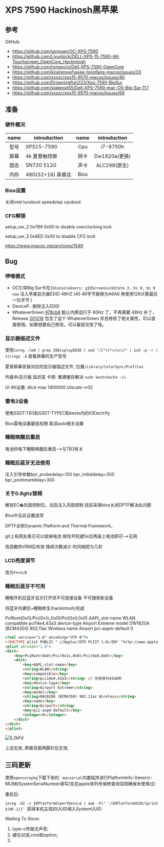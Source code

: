 # XPS 7590 Hackinosh黑苹果

##  参考

GitHub:

- https://github.com/gorquan/OC-XPS-7590
- https://github.com/Liyunlock/DELL-XPS-15-7590-4K-Touchscreen_OpenCore_Hackintosh
- https://github.com/romancin/Dell-XPS-7590-OpenCore
- https://github.com/kirainmoe/hasee-tongfang-macos/issues/33
- https://github.com/xxxzc/xps15-9570-macos/issues/40
- https://github.com/Drowningfish223/Xps-7590-BigSur
- https://github.com/stakeout55/Dell-XPS-7590-mac-OS-Big-Sur-11.1
- https://github.com/xxxzc/xps15-9570-macos/issues/69




## 准备

### 硬件概况

| name | introduction      | name | introduction  |
| :--: | ----------------- | :--: | :-----------: |
| 型号 | XPS15-7590        | Cpu  |   i7-9750h    |
| 屏幕 | 4k 夏普触控屏     | 网卡 | Dw1820a(更换) |
| 固态 | SN720 512G        | 声卡 | ALC298(原生)  |
| 内存 | 48G(32+16) 英睿达 | Bios |               |

### Bios设置

关闭intel turoboot speedstep cpuboot 

### CFG解锁

setup_var_3 0x789 0x00 to disable overclocking lock

setup_var_3 0x6ED 0x00 to disable CFG lock

https://www.imacpc.net/archives/1549



## Bug



### 啰嗦模式



- OC引导Big Sur卡在`IOConsoleUsers: gIOScreenLockState 3, hs 0, bs 0 now` 注入苹果显示器EDID 48HZ (45 46字节替换为A6A6 再使用128计算最后一位字节 )
-  DeviceP.. 删除注入EDID 
  - WhateverGreen [978cb8](https://github.com/acidanthera/WhateverGreen/commit/978cb8c7a744ac189074225fd8eb2f16feb5a4c0) 能让内屏运行于 60Hz 了，不再需要 48Hz 补丁，Release [201218](https://github.com/xxxzc/xps15-9570-macos/releases/tag/201218) 包含了这个 WhateverGreen 并且修改了相关属性，可以直接使用。如果想要自己修改，可以看提交改了啥。

### 显示器描述文件



使用`ioreg -lw0 | grep IODisplayEDID | sed "/[^<]*</s///" | xxd -p -r | strings -6` 查看屏幕的生产型号



夏普屏幕安装对应的显示器描述文件, 位置`/Library/ColorSync/Profiles`

外接4k显示器 延迟高 卡顿: 重建缓存解决 `sudo kextchache -i\`

UI 4K设置: dlcd-max 1400000 UIscale—>02

### 雷电3设备

使用SSDT-TB3和SSDT-TYPEC和kexts内的IOElectrify

Bios雷电设置最低权限 取消auto相关设置



### 睡眠唤醒后重启

电池供电下睡眠唤醒后重启——>与TB3有关



### 睡眠后蓝牙无法使用

注入引导参数bpr_probedelay=100 bpr_initialdelay=300 bpr_postresetdelay=300



### 关于0.8ghz锁频

解锁EC�风扇控制位，动态注入风扇控制
目前采用bios关闭DPTF解决此问题

 Bios中无此设置选项

DPTF全称Dynamic Platform and Thermal Framework，



git上有网友表示可以拔掉电池 按住开机键5s后再装上电池即可——>无用



改造散热VRM后有效 降频次数减少 时间缩短为几秒

### LCD亮度调节

改为`Fn+S/B`



### 睡眠后蓝牙不可用

睡眠开机后蓝牙显示打开但不可连接设备 不可搜索新设备

将蓝牙内建后+睡眠修复(hackintosh)完成

<?xml version="1.0" encoding="UTF-8"?>

<!DOCTYPE plist PUBLIC "-//Apple//DTD PLIST 1.0//EN" "http://www.apple.com/DTDs/PropertyList-1.0.dtd">
<plist version="1.0">
<dict>
	<key>PciRoot(0x0)/Pci(0x1c,0x0)/Pci(0x0,0x0)</key>
	<dict>
		<key>AAPL,slot-name</key>
		<string>WLAN</string>
		<key>compatible</key>
		<string>pci14e4,43a3</string>
		<key>device-type</key>
		<string>Airport Extreme</string>
		<key>model</key>
		<string>DW1820A (BCM4350) 802.11ac Wireless</string>
		<key>name</key>
		<string>Airport</string>
		<key>pci-aspm-default</key>
		<integer>0</integer>
	</dict>
</dict>
</plist>



```html
<?xml version="1.0" encoding="UTF-8"?>
<!DOCTYPE plist PUBLIC "-//Apple//DTD PLIST 1.0//EN" "http://www.apple.com/DTDs/PropertyList-1.0.dtd">
<plist version="1.0">
<dict>
	<key>PciRoot(0x0)/Pci(0x1c,0x0)/Pci(0x0,0x0)</key>
	<dict>
		<key>AAPL,slot-name</key>
		<string>WLAN</string>
		<key>compatible</key>
		<string>pci14e4,43a3</string> // 也有改为43a0的
		<key>device-type</key>
		<string>Airport Extreme</string>
		<key>model</key>
		<string>DW1820A (BCM4350) 802.11ac Wireless</string>
		<key>name</key>
		<string>Airport</string>
		<key>pci-aspm-default</key>
		<integer>0</integer>
	</dict>
</dict>
</plist>

```

![lL2kFd](https://cdn.jsdelivr.net/gh/flyingchase/Private-Img@master/uPic/lL2kFd.png)



上述无效, 屏蔽背面两脚针后生效;





## 三码更新

使用`opencorepkg`下载下来的   `macserial`内置程序进行PlatformInfo-Generic-MLB和SystemSeriaNumber填写(先在apple序列号保修查询官网确保未使用过) 

重启后:

`ioreg -d2 -c IOPlatformExpertDevice | awk -F\" '/IOPlatformUUID/{print $(NF-1)}’
   `获得本机主班的UUID填入SystemUUID





Waiting To Slove:

1. type-c传输无声音;
2. 键位对调,cmd和option;
3. 

 



